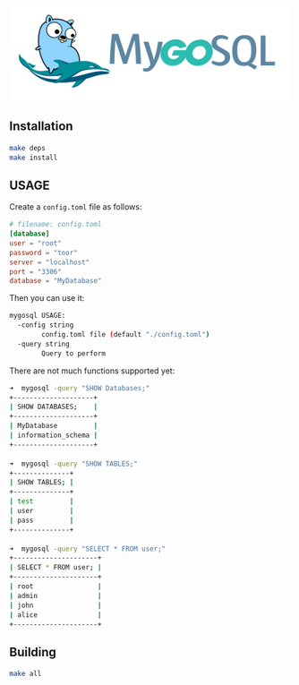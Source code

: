 ![](img/mygosql_banner.svg)

## Installation

```bash
make deps
make install
```

## USAGE

Create a `config.toml` file as follows:

```toml
# filename: config.toml
[database]
user = "root"
password = "toor"
server = "localhost"
port = "3306"
database = "MyDatabase"
```

Then you can use it:

```bash
mygosql USAGE:
  -config string
    	config.toml file (default "./config.toml")
  -query string
    	Query to perform
```

There are not much functions supported yet:

```bash
➜  mygosql -query "SHOW Databases;"
+--------------------+
| SHOW DATABASES;    |
+--------------------+
| MyDatabase         |
| information_schema |
+--------------------+

➜  mygosql -query "SHOW TABLES;"   
+--------------+
| SHOW TABLES; |
+--------------+
| test         |
| user         |
| pass         |
+--------------+

➜  mygosql -query "SELECT * FROM user;"
+---------------------+
| SELECT * FROM user; |
+---------------------+
| root                |
| admin               |
| john                |
| alice               |
+---------------------+
```


## Building

```bash
make all
``` 
